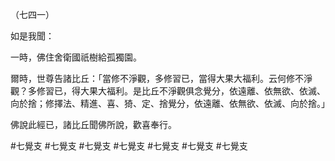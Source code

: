 （七四一）

如是我聞：

一時，佛住舍衛國祇樹給孤獨園。

爾時，世尊告諸比丘：「當修不淨觀，多修習已，當得大果大福利。云何修不淨觀？多修習已，得大果大福利。是比丘不淨觀俱念覺分，依遠離、依無欲、依滅、向於捨；修擇法、精進、喜、猗、定、捨覺分，依遠離、依無欲、依滅、向於捨。」

佛說此經已，諸比丘聞佛所說，歡喜奉行。



#七覺支
#七覺支
#七覺支
#七覺支
#七覺支
#七覺支
#七覺支
